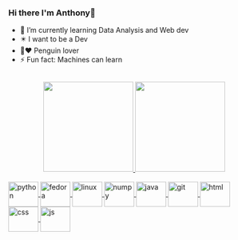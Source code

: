 ### Hi there I'm Anthony👋
- 🌱 I’m currently learning Data Analysis and Web dev
-  ✴️ I want to be a Dev
-  🐧❤️ Penguin lover 
- ⚡ Fun fact: Machines can learn
##
<div align="center">
  <a href="https://github.com/Anth0nYM">
  <img height="180em" src="https://github-readme-stats.vercel.app/api?username=Anth0nYM&show_icons=true&theme=dark&include_all_commits=true&count_private=true"/>
  <img height="180em" src="https://github-readme-stats.vercel.app/api/top-langs/?username=Anth0nYM&layout=compact&langs_count=7&theme=dark"/>
</div>
<div style="display: inline_block"><br>
<img align="center" alt="python" height="50" width="60" src="https://cdn.jsdelivr.net/gh/devicons/devicon/icons/python/python-original.svg">
<img align="center" alt="fedora" height="50" width="60" src="https://cdn.jsdelivr.net/gh/devicons/devicon/icons/fedora/fedora-original.svg">
<img align="center" alt="linux" height="50" width="60" src="https://cdn.jsdelivr.net/gh/devicons/devicon/icons/linux/linux-original.svg">
<img align="center" alt="numpy" height="50" width="60" src="https://cdn.jsdelivr.net/gh/devicons/devicon/icons/numpy/numpy-original.svg">
<img align="center" alt="java" height="50" width="60" src="https://cdn.jsdelivr.net/gh/devicons/devicon/icons/java/java-original.svg">
<img align="center" alt="git" height="50" width="60" src="https://cdn.jsdelivr.net/gh/devicons/devicon/icons/git/git-original.svg">
<img align="center" alt="html" height="50" width="60" src="https://cdn.jsdelivr.net/gh/devicons/devicon/icons/html5/html5-original.svg">
<img align="center" alt="css" height="50" width="60" src="https://cdn.jsdelivr.net/gh/devicons/devicon/icons/css3/css3-original.svg">
<img align="center" alt="js" height="50" width="60" src="https://cdn.jsdelivr.net/gh/devicons/devicon/icons/javascript/javascript-original.svg">


  
</div>
